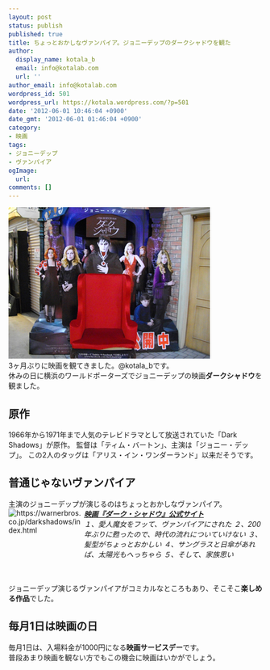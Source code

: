 ```yaml
---
layout: post
status: publish
published: true
title: ちょっとおかしなヴァンパイア。ジョニーデップのダークシャドウを観た
author:
  display_name: kotala_b
  email: info@kotalab.com
  url: ''
author_email: info@kotalab.com
wordpress_id: 501
wordpress_url: https://kotala.wordpress.com/?p=501
date: '2012-06-01 10:46:04 +0900'
date_gmt: '2012-06-01 01:46:04 +0900'
category:
- 映画
tags:
- ジョニーデップ
- ヴァンパイア
ogImage:
  url:
comments: []
---
```

<p><a href="/wp-content/uploads/darkShadow_120601.jpg" target="_blank"><img src="/wp-content/uploads/darkShadow_120601.jpg" alt="" title="darkShadow_120601" width="400" height="300" class="alignnone size-full wp-image-1235" /></a><br />
3ヶ月ぶりに映画を観てきました。@kotala_bです。<br />
休みの日に横浜のワールドポーターズでジョニーデップの映画<strong>ダークシャドウ</strong>を観ました。<br />
</p>
<!--more-->
<h2>原作</h2>
<p>1966年から1971年まで人気のテレビドラマとして放送されていた「Dark Shadows」が原作。 監督は「ティム・バートン」、主演は「ジョニー・デップ」。 この2人のタッグは「アリス・イン・ワンダーランド」以来だそうです。</p>
<h2>普通じゃないヴァンパイア</h2>
<p>主演のジョニーデップが演じるのはちょっとおかしなヴァンパイア。<br />
<a href="https://warnerbros.co.jp/darkshadows/index.html"><img title="映画『ダーク・シャドウ』公式サイト" src="https://capture.heartrails.com/150x130/shadow?https://warnerbros.co.jp/darkshadows/index.html" alt="https://warnerbros.co.jp/darkshadows/index.html" width="150" height="130" align="left" /></a> <em><strong><a href="https://warnerbros.co.jp/darkshadows/index.html" target="_blank">映画『ダーク・シャドウ』公式サイト</a></strong></em><br />
<em>１、愛人魔女をフッて、ヴァンパイアにされた ２、200年ぶりに甦ったので、時代の流れについていけない ３、髪型がちょっとおかしい ４、サングラスと日傘があれば、太陽光もへっちゃら ５、そして、家族思い</em><br style="clear:both;" /><br />
ジョニーデップ演じるヴァンパイアがコミカルなところもあり、そこそこ<strong>楽しめる作品</strong>でした。</p>
<h2>毎月1日は映画の日</h2>
<p>毎月1日は、入場料金が1000円になる<strong>映画サービスデー</strong>です。<br />
普段あまり映画を観ない方でもこの機会に映画はいかがでしょう。</p>
